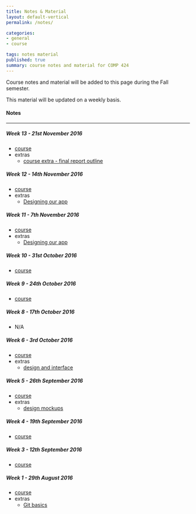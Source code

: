 ```yaml
---
title: Notes & Material
layout: default-vertical
permalink: /notes/

categories:
- general
- course

tags: notes material
published: true
summary: course notes and material for COMP 424
---
```


Course notes and material will be added to this page during the Fall semester.

This material will be updated on a weekly basis.

#### Notes

***

<!--
##### Week 14 - 25th April 2016
  * [final report outline](/assets/docs/comp424-final-report-outline.pdf)

##### Week 13 - 18th April 2016
  * [course](/assets/docs/Comp424-week13.pdf)
  * [course extra - final report outline](/assets/docs/comp424-final-report-outline.pdf)

##### Week 12 - 11th April 2016
  * [course](/assets/docs/Comp424-week12.pdf)
  * [course extra - final report outline](/assets/docs/comp424-final-report-outline.pdf)

##### Week 11 - 4th April 2016
  * [course](/assets/docs/Comp424-week11.pdf)

##### Week 10 - 28th March 2016
  * [course](/assets/docs/Comp424-week10.pdf)

##### Week 9 - 21st March 2016
  * [course](/assets/docs/Comp424-week9.pdf)

##### Week 8 - 14th March 2016
  * [course](/assets/docs/Comp424-week8.pdf)

##### Week 6 - 29th February 2016
  * [course](/assets/docs/Comp424-week6.pdf)
  * [design and interface - part 2](/assets/docs/design-interface-part2.pdf)
-->

##### Week 13 - 21st November 2016
  * [course](/assets/docs/Comp424-week13.pdf)
  * extras
    * [course extra - final report outline](/assets/docs/extras/fall2016/comp424-final-report-outline-2016.pdf)

##### Week 12 - 14th November 2016
  * [course](/assets/docs/Comp424-week12.pdf)
  * extras
    * [Designing our app](/assets/docs/extras/fall2016/design-information-architecture.pdf)

##### Week 11 - 7th November 2016
  * [course](/assets/docs/Comp424-week11.pdf)
  * extras
    * [Designing our app](/assets/docs/extras/fall2016/design-our-app.pdf)

##### Week 10 - 31st October 2016
  * [course](/assets/docs/Comp424-week10.pdf)

##### Week 9 - 24th October 2016
  * [course](/assets/docs/Comp424-week9.pdf)

##### Week 8 - 17th October 2016
  * N/A

##### Week 6 - 3rd October 2016
  * [course](/assets/docs/Comp424-week6.pdf)
  * extras
    * [design and interface](/assets/docs/extras/fall2016/design-interface.pdf)

##### Week 5 - 26th September 2016
  * [course](/assets/docs/Comp424-week5.pdf)
  * extras
    * [design mockups](/assets/docs/extras/fall2016/design-mockups.pdf)

##### Week 4 - 19th September 2016
  * [course](/assets/docs/Comp424-week4.pdf)

##### Week 3 - 12th September 2016
  * [course](/assets/docs/Comp424-week3.pdf)

##### Week 1 - 29th August 2016
  * [course](/assets/docs/Comp424-week1.pdf)
  * extras
    * [Git basics](/assets/docs/extras/fall2016/git-basics.pdf)
